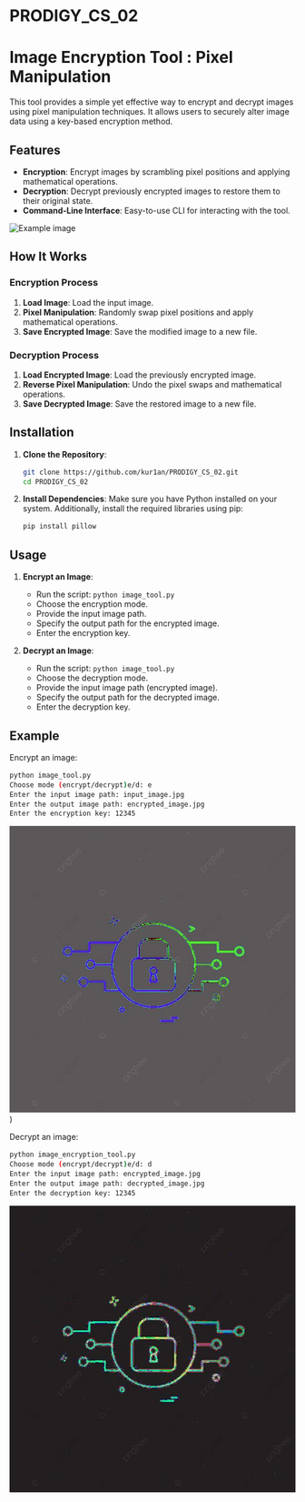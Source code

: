 # PRODIGY_CS_02

# Image Encryption Tool : Pixel Manipulation

This tool provides a simple yet effective way to encrypt and decrypt images using pixel manipulation techniques. It allows users to securely alter image data using a key-based encryption method.

## Features

- **Encryption**: Encrypt images by scrambling pixel positions and applying mathematical operations.
- **Decryption**: Decrypt previously encrypted images to restore them to their original state.
- **Command-Line Interface**: Easy-to-use CLI for interacting with the tool.

![Example image](https://github.com/kur1an/PRODIGY_CS_02/blob/main/image.jpeg)
## How It Works

### Encryption Process

1. **Load Image**: Load the input image.
2. **Pixel Manipulation**: Randomly swap pixel positions and apply mathematical operations.
3. **Save Encrypted Image**: Save the modified image to a new file.

### Decryption Process

1. **Load Encrypted Image**: Load the previously encrypted image.
2. **Reverse Pixel Manipulation**: Undo the pixel swaps and mathematical operations.
3. **Save Decrypted Image**: Save the restored image to a new file.

## Installation

1. **Clone the Repository**:
   ```bash
   git clone https://github.com/kur1an/PRODIGY_CS_02.git
   cd PRODIGY_CS_02
   ```

2. **Install Dependencies**:
   Make sure you have Python installed on your system. Additionally, install the required libraries using pip:
   ```bash
   pip install pillow
   ```

## Usage

1. **Encrypt an Image**:
   - Run the script: `python image_tool.py`
   - Choose the encryption mode.
   - Provide the input image path.
   - Specify the output path for the encrypted image.
   - Enter the encryption key.

2. **Decrypt an Image**:
   - Run the script: `python image_tool.py`
   - Choose the decryption mode.
   - Provide the input image path (encrypted image).
   - Specify the output path for the decrypted image.
   - Enter the decryption key.

## Example

Encrypt an image:

```bash
python image_tool.py
Choose mode (encrypt/decrypt)e/d: e
Enter the input image path: input_image.jpg
Enter the output image path: encrypted_image.jpg
Enter the encryption key: 12345
```
![Example image](https://github.com/UdayPaurushCyber/PRODIGY_CS_02/blob/main/encrypted_image.jpeg))

Decrypt an image:

```bash
python image_encryption_tool.py
Choose mode (encrypt/decrypt)e/d: d
Enter the input image path: encrypted_image.jpg
Enter the output image path: decrypted_image.jpg
Enter the decryption key: 12345
```
![Example image](https://github.com/UdayPaurushCyber/PRODIGY_CS_02/blob/main/decrypted_image.jpeg)

